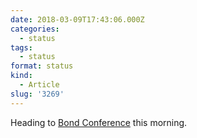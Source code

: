 ```yaml
---
date: 2018-03-09T17:43:06.000Z
categories:
  - status
tags:
  - status
format: status
kind:
  - Article
slug: '3269'
---
```

Heading to [Bond Conference][1] this morning.

 [1]: https://bond.backerkit.com
